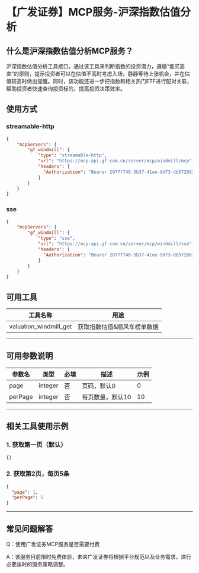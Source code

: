 # 【广发证券】MCP服务-沪深指数估值分析

## 什么是沪深指数估值分析MCP服务？

沪深指数估值分析工具接口，通过该工具来判断指数的投资潜力，遵循“低买高卖”的原则，提示投资者可以在估值不高时考虑入场，静静等待上涨机会，并在估值较高时做出提醒。同时，该功能还进一步把指数和相关热门ETF进行配对关联，帮助投资者快速查询投资标的，提高投资决策效率。

## 使用方式

### streamable-http

```json
{
    "mcpServers": {
        "gf_windmill": {
            "type": "streamable-http",
            "url": "https://mcp-api.gf.com.cn/server/mcp/windmill/mcp",
            "headers": {
              "Authorization": "Bearer 2077f748-5b37-41ee-9d73-db5728639432"
            }
        }
    }
}
```

### sse

```json
{
    "mcpServers": {
        "gf_windmill": {
            "type": "sse",
            "url": "https://mcp-api.gf.com.cn/server/mcp/windmill/sse",
            "headers": {
              "Authorization": "Bearer 2077f748-5b37-41ee-9d73-db5728639432"
            }
        }
    }
}
```

## 可用工具

| 工具名称                                 | 用途                       |
|------------------------------------------|----------------------------|
| valuation_windmill_get                   | 获取指数估值&顺风车榜单数据 |

---

## 可用参数说明

| 参数名   | 类型    | 必填 | 描述         | 示例 |
|----------|---------|------|--------------|------|
| page     | integer | 否   | 页码，默认0  | 0    |
| perPage  | integer | 否   | 每页数量，默认10 | 10   |

---

## 相关工具使用示例

### 1. 获取第一页（默认）
```json
{}
```

### 2. 获取第2页，每页5条
```json
{
  "page": 1,
  "perPage": 5
}
```

---

## 常见问题解答

Q：使用广发证券MCP服务是否需要付费

A：该服务目前限时免费体验，未来广发证券将根据平台规范以及业务需求，进行必要适时的服务策略调整。 